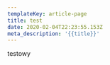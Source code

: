 ```yaml
---
templateKey: article-page
title: test
date: 2020-02-04T22:23:55.153Z
meta_description: '{{title}}'
---
```

testowy

